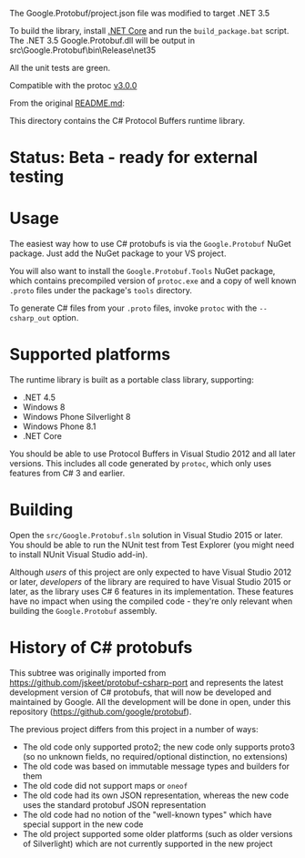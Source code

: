 The Google.Protobuf/project.json file was modified to target .NET 3.5

To build the library, install [.NET Core](https://www.microsoft.com/net/core) and run the `build_package.bat` script.
The .NET 3.5 Google.Protobuf.dll will be output in src\Google.Protobuf\bin\Release\net35

All the unit tests are green.

Compatible with the protoc [v3.0.0](https://github.com/google/protobuf/tree/v3.0.0)

From the original [README.md](https://github.com/google/protobuf/blob/v3.0.0/csharp/README.md):

This directory contains the C# Protocol Buffers runtime library.

Status: Beta - ready for external testing
=========================================

Usage
=====

The easiest way how to use C# protobufs is via the `Google.Protobuf`
NuGet package. Just add the NuGet package to your VS project.

You will also want to install the `Google.Protobuf.Tools` NuGet package, which
contains precompiled version of `protoc.exe` and a copy of well known `.proto`
files under the package's `tools` directory.

To generate C# files from your `.proto` files, invoke `protoc` with the 
`--csharp_out` option.

Supported platforms
===================

The runtime library is built as a portable class library, supporting:

- .NET 4.5
- Windows 8
- Windows Phone Silverlight 8
- Windows Phone 8.1
- .NET Core

You should be able to use Protocol Buffers in Visual Studio 2012 and
all later versions. This includes all code generated by `protoc`,
which only uses features from C# 3 and earlier.

Building
========

Open the `src/Google.Protobuf.sln` solution in Visual Studio 2015 or
later. You should be able to run the NUnit test from Test Explorer
(you might need to install NUnit Visual Studio add-in).

Although *users* of this project are only expected to have Visual
Studio 2012 or later, *developers* of the library are required to
have Visual Studio 2015 or later, as the library uses C# 6 features
in its implementation. These features have no impact when using the
compiled code - they're only relevant when building the
`Google.Protobuf` assembly.

History of C# protobufs
=======================

This subtree was originally imported from https://github.com/jskeet/protobuf-csharp-port
and represents the latest development version of C# protobufs, that will now be developed
and maintained by Google. All the development will be done in open, under this repository
(https://github.com/google/protobuf).

The previous project differs from this project in a number of ways:

- The old code only supported proto2; the new code only supports
proto3 (so no unknown fields, no required/optional distinction, no
extensions)
- The old code was based on immutable message types and builders for
them
- The old code did not support maps or `oneof`
- The old code had its own JSON representation, whereas the new code
uses the standard protobuf JSON representation
- The old code had no notion of the "well-known types" which have
special support in the new code
- The old project supported some older platforms (such as older
versions of Silverlight) which are not currently supported in the
new project

